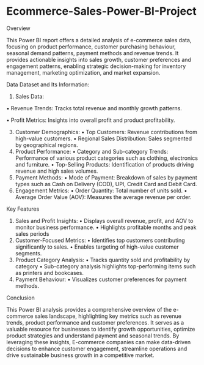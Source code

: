 # Ecommerce-Sales-Power-BI-Project

Overview

This Power BI report offers a detailed analysis of e-commerce sales data, focusing on product performance, customer purchasing behaviour, seasonal demand patterns, payment methods and revenue trends. It provides actionable insights into sales growth, customer preferences and engagement patterns, enabling strategic decision-making for inventory management, marketing optimization, and market expansion.

Data
Dataset and Its Information:

1.	Sales Data:
   
  •	Revenue Trends: Tracks total revenue and monthly growth patterns.
  
  •	Profit Metrics: Insights into overall profit and product profitability.
  
3.	Customer Demographics:
  •	Top Customers: Revenue contributions from high-value customers.
  •	Regional Sales Distribution: Sales segmented by geographical regions.
4.	Product Performance:
  •	Category and Sub-category Trends: Performance of various product categories such as clothing, electronics and furniture.
  •	Top-Selling Products: Identification of products driving revenue and high sales volumes.
5.	Payment Methods:
  •	Mode of Payment: Breakdown of sales by payment types such as Cash on Delivery (COD), UPI, Credit Card and Debit Card.
6.	Engagement Metrics:
  •	Order Quantity: Total number of units sold.
  •	Average Order Value (AOV): Measures the average revenue per order.

Key Features

1.	Sales and Profit Insights:
  •	Displays overall revenue, profit, and AOV to monitor business performance.
  •	Highlights profitable months and peak sales periods 
2.	Customer-Focused Metrics:
  •	Identifies top customers contributing significantly to sales.
  •	Enables targeting of high-value customer segments.
3.	Product Category Analysis:
  •	Tracks quantity sold and profitability by category 
  •	Sub-category analysis highlights top-performing items such as printers and bookcases.
4.	Payment Behaviour:
  •	Visualizes customer preferences for payment methods.

Conclusion

This Power BI analysis provides a comprehensive overview of the e-commerce sales landscape, highlighting key metrics such as revenue trends, product performance  and customer preferences. It serves as a valuable resource for businesses to identify growth opportunities, optimize product strategies and understand payment and seasonal trends. By leveraging these insights, E-commerce companies can make data-driven decisions to enhance customer engagement, streamline operations and drive sustainable business growth in a competitive market.


